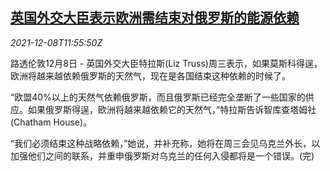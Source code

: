 <!--1638975663000-->
[英国外交大臣表示欧洲需结束对俄罗斯的能源依赖](https://cn.reuters.com/article/britain-russia-europe-energy-1208-idCNKBS2IN11N)
------

<div><i>2021-12-08T11:55:50Z</i></div><p>路透伦敦12月8日 - 英国外交大臣特拉斯(Liz Truss)周三表示，如果莫斯科得逞，欧洲将越来越依赖俄罗斯的天然气，现在是各国结束这种依赖的时候了。</p><p>“欧盟40%以上的天然气依赖俄罗斯，而且俄罗斯已经完全垄断了一些国家的供应。如果俄罗斯得逞，欧洲将越来越依赖它的天然气，”特拉斯告诉智库查塔姆社(Chatham House)。</p><p>“我们必须结束这种战略依赖，”她说，并补充称，她将在周三会见乌克兰外长，以加强他们之间的联系，并重申俄罗斯对乌克兰的任何入侵都将是一个错误。(完)</p>
